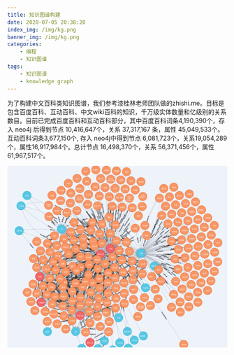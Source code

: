 ```yaml
---
title: 知识图谱构建
date: 2020-07-05 20:38:20
index_img: /img/kg.png
banner_img: /img/kg.png
categories:
	- 编程
	- 知识图谱
tags:
	- 知识图谱
	- knowledge graph
---
```



为了构建中文百科类知识图谱，我们参考漆桂林老师团队做的zhishi.me。目标是包含百度百科、互动百科、中文wiki百科的知识，千万级实体数量和亿级别的关系数目。目前已完成百度百科和互动百科部分，其中百度百科词条4,190,390个，存入 neo4j 后得到节点 10,416,647个，关系 37,317,167 条，属性 45,049,533个。互动百科词条3,677,150个, 存入 neo4j中得到节点 6,081,723个，关系19,054,289个，属性16,917,984个。总计节点 16,498,370个，关系 56,371,456个，属性 61,967,517个。<!--more-->

![baike_graph_neo4j](知识图谱构建/baike_graph_neo4j.png)